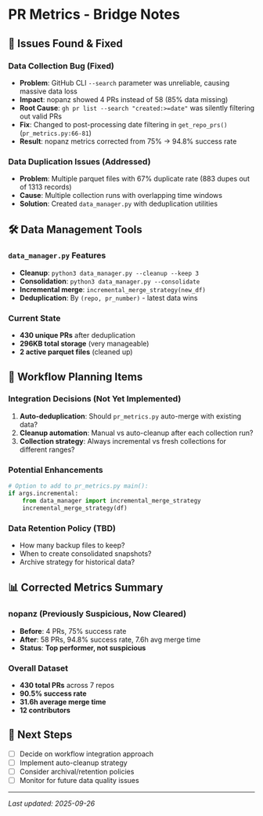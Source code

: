 # PR Metrics - Bridge Notes

## 🐛 Issues Found & Fixed

### Data Collection Bug (Fixed)
- **Problem**: GitHub CLI `--search` parameter was unreliable, causing massive data loss
- **Impact**: nopanz showed 4 PRs instead of 58 (85% data missing)
- **Root Cause**: `gh pr list --search "created:>=date"` was silently filtering out valid PRs
- **Fix**: Changed to post-processing date filtering in `get_repo_prs()` (`pr_metrics.py:66-81`)
- **Result**: nopanz metrics corrected from 75% → 94.8% success rate

### Data Duplication Issues (Addressed)
- **Problem**: Multiple parquet files with 67% duplicate rate (883 dupes out of 1313 records)
- **Cause**: Multiple collection runs with overlapping time windows
- **Solution**: Created `data_manager.py` with deduplication utilities

## 🛠️ Data Management Tools

### `data_manager.py` Features
- **Cleanup**: `python3 data_manager.py --cleanup --keep 3`
- **Consolidation**: `python3 data_manager.py --consolidate`
- **Incremental merge**: `incremental_merge_strategy(new_df)`
- **Deduplication**: By `(repo, pr_number)` - latest data wins

### Current State
- **430 unique PRs** after deduplication
- **296KB total storage** (very manageable)
- **2 active parquet files** (cleaned up)

## 🔄 Workflow Planning Items

### Integration Decisions (Not Yet Implemented)
1. **Auto-deduplication**: Should `pr_metrics.py` auto-merge with existing data?
2. **Cleanup automation**: Manual vs auto-cleanup after each collection run?
3. **Collection strategy**: Always incremental vs fresh collections for different ranges?

### Potential Enhancements
```python
# Option to add to pr_metrics.py main():
if args.incremental:
    from data_manager import incremental_merge_strategy
    incremental_merge_strategy(df)
```

### Data Retention Policy (TBD)
- How many backup files to keep?
- When to create consolidated snapshots?
- Archive strategy for historical data?

## 📊 Corrected Metrics Summary

### nopanz (Previously Suspicious, Now Cleared)
- **Before**: 4 PRs, 75% success rate
- **After**: 58 PRs, 94.8% success rate, 7.6h avg merge time
- **Status**: **Top performer, not suspicious**

### Overall Dataset
- **430 total PRs** across 7 repos
- **90.5% success rate**
- **31.6h average merge time**
- **12 contributors**

## 🎯 Next Steps
- [ ] Decide on workflow integration approach
- [ ] Implement auto-cleanup strategy
- [ ] Consider archival/retention policies
- [ ] Monitor for future data quality issues

---
*Last updated: 2025-09-26*